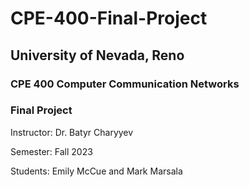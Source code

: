 # CPE-400-Final-Project


<h2>University of Nevada, Reno</h2>


<h3>CPE 400 Computer Communication Networks</h3>
<h3>Final Project</h3>

Instructor: Dr. Batyr Charyyev

Semester: Fall 2023

Students: Emily McCue and Mark Marsala

